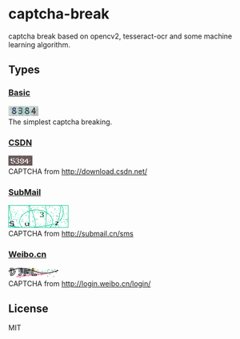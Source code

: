 # captcha-break
captcha break based on opencv2, tesseract-ocr and some machine learning algorithm.
## Types
### [Basic](./basic)
![](./basic/basic.jpg)  
The simplest captcha breaking.
### [CSDN](./csdn)
![](./csdn/csdn.png)  
CAPTCHA from http://download.csdn.net/
### [SubMail](./submail)
![](./submail/submail.png)   
CAPTCHA from http://submail.cn/sms
### [Weibo.cn](./weibo.cn)
![](./weibo.cn/weibo.cn.png)  
CAPTCHA from http://login.weibo.cn/login/
## License
MIT

